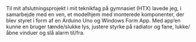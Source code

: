 Til mit afslutningsprojekt i mit teknikfag på gymnasiet (HTX) lavede jeg, i samarbejde med en ven, et modelhjem med monterede komponenter, der blev styret i form af en Arduino Uno og Windows Form App. Med app’en kunne en bruger tænde/slukke lys, justere styrke på radiator og fane, lukke/åbne vinduer og slå alarm til/fra.
